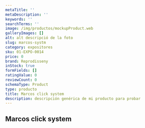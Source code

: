 ```yaml
---
metaTitle: ''
metaDescription: ''
keywords: ''
searchTerms: ''
image: /img/productos/mockupProduct.web
galleryImages: []
alt: alt descripció de la foto
slug: marcos-systm
category: expositores
sku: 01-EXPO-0014
price: 0
brand: Reprodisseny
inStock: true
formFields: []
ratingValue: 0
reviewCount: 0
schemaType: Product
type: producto
title: Marcos click system
description: descripción genérica de mi producto para probar
---
```

## Marcos click system
